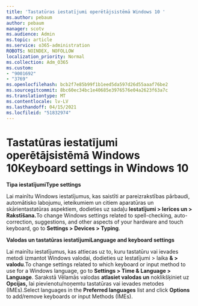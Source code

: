 ```yaml
---
title: 'Tastatūras iestatījumi operētājsistēmā Windows 10 '
ms.author: pebaum
author: pebaum
manager: scotv
ms.audience: Admin
ms.topic: article
ms.service: o365-administration
ROBOTS: NOINDEX, NOFOLLOW
localization_priority: Normal
ms.collection: Adm_O365
ms.custom:
- "9001692"
- "3769"
ms.openlocfilehash: bcb2f7e85b99f1b1eed5da597d26d55aaaf76be2
ms.sourcegitcommit: 8bc60ec34bc1e40685e3976576e04a2623f63a7c
ms.translationtype: MT
ms.contentlocale: lv-LV
ms.lasthandoff: 04/15/2021
ms.locfileid: "51832974"
---
```

# <a name="keyboard-settings-in-windows-10"></a><span data-ttu-id="8faca-102">Tastatūras iestatījumi operētājsistēmā Windows 10</span><span class="sxs-lookup"><span data-stu-id="8faca-102">Keyboard settings in Windows 10</span></span>

<span data-ttu-id="8faca-103">**Tipa iestatījumi**</span><span class="sxs-lookup"><span data-stu-id="8faca-103">**Type settings**</span></span>

<span data-ttu-id="8faca-104">Lai mainītu Windows iestatījumus, kas saistīti ar pareizrakstības pārbaudi, automātisko labojumu, ieteikumiem un citiem aparatūras un skārientastatūras aspektiem, dodieties uz sadaļu **Iestatījumi > Ierīces un > Rakstīšana.**</span><span class="sxs-lookup"><span data-stu-id="8faca-104">To change Windows settings related to spell-checking, auto-correction, suggestions, and other aspects of your hardware and touch keyboard, go to **Settings > Devices > Typing**.</span></span> 

<span data-ttu-id="8faca-105">**Valodas un tastatūras iestatījumi**</span><span class="sxs-lookup"><span data-stu-id="8faca-105">**Language and keyboard settings**</span></span>

<span data-ttu-id="8faca-106">Lai mainītu iestatījumus, kas attiecas uz to, kuru tastatūru vai ievades metodi izmantot Windows valodai, dodieties uz Iestatījumi > laika **& > valodu**.</span><span class="sxs-lookup"><span data-stu-id="8faca-106">To change settings related to which keyboard or input method to use for a Windows language, go to **Settings > Time & Language > Language**.</span></span> <span data-ttu-id="8faca-107">Sarakstā Vēlamās valodas **atlasiet valodas un** noklikšķiniet uz **Opcijas,** lai pievienotu/noņemtu tastatūras vai ievades metodes (IMEs).</span><span class="sxs-lookup"><span data-stu-id="8faca-107">Select languages in the **Preferred languages** list and click **Options** to add/remove keyboards or input Methods (IMEs).</span></span>

